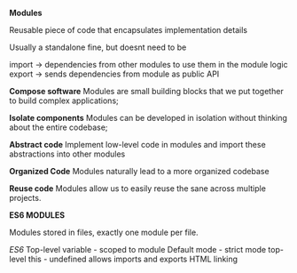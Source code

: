 **Modules**

Reusable piece of code that encapsulates implementation details

Usually a standalone fine, but doesnt need to be

import -> dependencies from other modules to use them in the module logic
export -> sends dependencies from module as public API

**Compose software** Modules are small building blocks that we put together to build complex applications;

**Isolate components** Modules can be developed in isolation without thinking about the entire codebase;

**Abstract code** Implement low-level code in modules and import these abstractions into other modules

**Organized Code** Modules naturally lead to a more organized codebase

**Reuse code** Modules allow us to easily reuse the sane across multiple projects.

**ES6 MODULES**

Modules stored in files, exactly one module per file.

_ES6_
Top-level variable - scoped to module
Default mode - strict mode
top-level this - undefined
allows imports and exports
HTML linking <script type="module">
File downloading - Asynchronous

_Script_
Top-level variable - global
Default mode - "sloppy" mode
top-level this - window object
does not allow imports and exports
HTML linking <script>
File downloading Synchronous

Modules are imported before execution, synchronously
Possible thanks to top-level ('static') imports, which make imports known before execution
This makes bundling and dead code elimination possible
